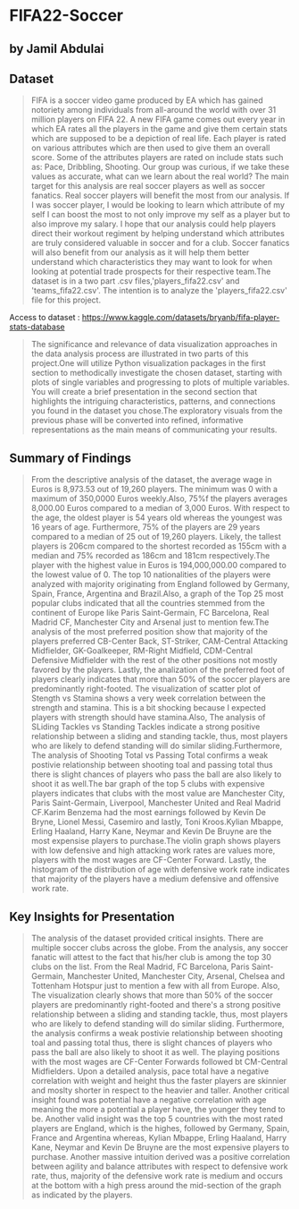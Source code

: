 # FIFA22-Soccer
## by Jamil Abdulai



## Dataset

>FIFA is a soccer video game produced by EA which has gained notoriety among individuals from all-around the world with over 31 million players on FIFA 22. A new FIFA game comes out every year in which EA rates all the players in the game and give them certain stats which are supposed to be a depiction of real life. Each player is rated on various attributes which are then used to give them an overall score. Some of the attributes players are rated on include stats such as: Pace, Dribbling, Shooting. Our group was curious, if we take these values as accurate, what can we learn about the real world? The main target for this analysis are real soccer players as well as soccer fanatics. Real soccer players will benefit the most from our analysis. If I was soccer player, I would be looking to learn which attribute of my self I can boost the most to not only improve my self as a player but to also improve my salary. I hope that our analysis could help players direct their workout regiment by helping understand which attributes are truly considered valuable in soccer and for a club. Soccer fanatics will also benefit from our analysis as it will help them better understand which characteristics they may want to look for when looking at potential trade prospects for their respective team.The dataset is in a two part .csv files,'players_fifa22.csv' and 'teams_fifa22.csv'. The intention is to analyze the 'players_fifa22.csv' file for this project.

Access to dataset : https://www.kaggle.com/datasets/bryanb/fifa-player-stats-database

>The significance and relevance of data visualization approaches in the data analysis process are illustrated in two parts of this project.One will utilize Python visualization packages in the first section to methodically investigate the chosen dataset, starting with plots of single variables and progressing to plots of multiple variables. You will create a brief presentation in the second section that highlights the intriguing characteristics, patterns, and connections you found in the dataset you chose.The exploratory visuals from the previous phase will be converted into refined, informative representations as the main means of communicating your results. 


## Summary of Findings

> From the descriptive analysis of the dataset, the average wage in Euros is 8,973.53 out of 19,260 players. The minimum was 0 with a maximum of 350,0000 Euros weekly.Also, 75%f the players averages 8,000.00 Euros compared to a median of 3,000 Euros. With respect to the age, the oldest player is 54 years old whereas the youngest was 16 years of age. Furthermore, 75% of the players are 29 years compared to a median of 25 out of 19,260 players. Likely, the tallest players is 206cm compared to the shortest recorded as 155cm with a median and 75% recorded as 186cm and 181cm respectively.The player with the highest value in Euros is 194,000,000.00 compared to the lowest value of 0. 
> The top 10 nationalities of the players were analyzed with majority originating from England followed by Germany, Spain, France, Argentina and Brazil.Also, a graph of the Top 25 most popular clubs indicated that all the countries stemmed from the continent of Europe like Paris Saint-Germain, FC Barcelona, Real Madrid CF, Manchester City and Arsenal just to mention few.The analysis of the most preferred position show that majority of the players preferred CB-Center Back, ST-Striker, CAM-Central Attacking Midfielder, GK-Goalkeeper, RM-Right Midfield, CDM-Central Defensive Midfielder with the rest of the other positions not mostly favored by the players. Lastly, the analization of the preferred foot of players clearly indicates that more than 50% of the soccer players are predominantly right-footed.
> The visualization of scatter plot of Stength vs Stamina shows a very week correlation between the strength and stamina. This is a bit shocking because I expected players with strength should have stamina.Also, The analysis of SLiding Tackles vs Standing Tackles indicate a strong positive relationship between a sliding and standing tackle, thus, most players who are likely to defend standing will do similar sliding.Furthermore, The analysis of Shooting Total vs Passing Total confirms a weak postivie relationship between shooting toal and passing total thus there is slight chances of players who pass the ball are also likely to shoot it as well.The bar graph of the top 5 clubs with expensive players indicates that clubs with the most value are Manchester City, Paris Saint-Germain, Liverpool, Manchester United and Real Madrid CF.Karim Benzema had the most earnings followed by Kevin De Bryne, Lionel Messi, Casemiro and lastly, Toni Kroos.Kylian Mbappe, Erling Haaland, Harry Kane, Neymar and Kevin De Bruyne are the most expensise players to purchase.The violin graph shows players with low defensive and high attacking work rates are values more, players with the most wages are CF-Center Forward.
Lastly, the histogram of the distribution of age with defensive work rate indicates that majority of the players have a medium defensive and offensive work rate.



## Key Insights for Presentation

> The analysis of the dataset provided critical insights. There are multiple soccer clubs across the globe. From the analysis, any soccer fanatic will attest to the fact that his/her club is among the top 30 clubs on the list. From the Real Madrid, FC Barcelona, Paris Saint-Germain, Manchester United, Manchester City, Arsenal, Chelsea and Tottenham Hotspur just to mention a few with all from Europe.
Also, The visualization clearly shows that more than 50% of the soccer players are predominantly right-footed and there's a strong positive relationship between a sliding and standing tackle, thus, most players who are likely to defend standing will do similar sliding. Furthermore, the analysis confirms a weak postivie relationship between shooting toal and passing total thus, there is slight chances of players who pass the ball are also likely to shoot it as well. The playing positions with the most wages are CF-Center Forwards followed bt CM-Central Midfielders. Upon a detailed analysis, pace total have a negative correlation with weight and height thus the faster players are skinnier and moslty shorter in respect to the heavier and taller. Another critical insight found was potential have a negative correlation with age meaning the more a potential a player have, the younger they tend to be. Another valid insight was the top 5 countries with the most rated players are England, which is the highes, followed by Germany, Spain, France and Argentina whereas, Kylian Mbappe, Erling Haaland, Harry Kane, Neymar and Kevin De Bruyne are the most expensive players to purchase. Another massive intuition derived was a positive correlation between agility and balance attributes with respect to defensive work rate, thus, majority of the defensive work rate is medium and occurs at the bottom with a high press around the mid-section of the graph as indicated by the players.
